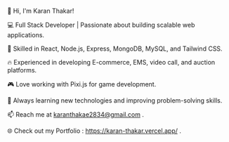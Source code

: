 👋 Hi, I'm Karan Thakar!

💻 Full Stack Developer | Passionate about building scalable web applications.

🚀 Skilled in React, Node.js, Express, MongoDB, MySQL, and Tailwind CSS.

🔥 Experienced in developing E-commerce, EMS, video call, and auction platforms.

🎮 Love working with Pixi.js for game development.

🌱 Always learning new technologies and improving problem-solving skills.

📫 Reach me at karanthakae2834@gmail.com .

🌐 Check out my Portfolio : https://karan-thakar.vercel.app/ .


